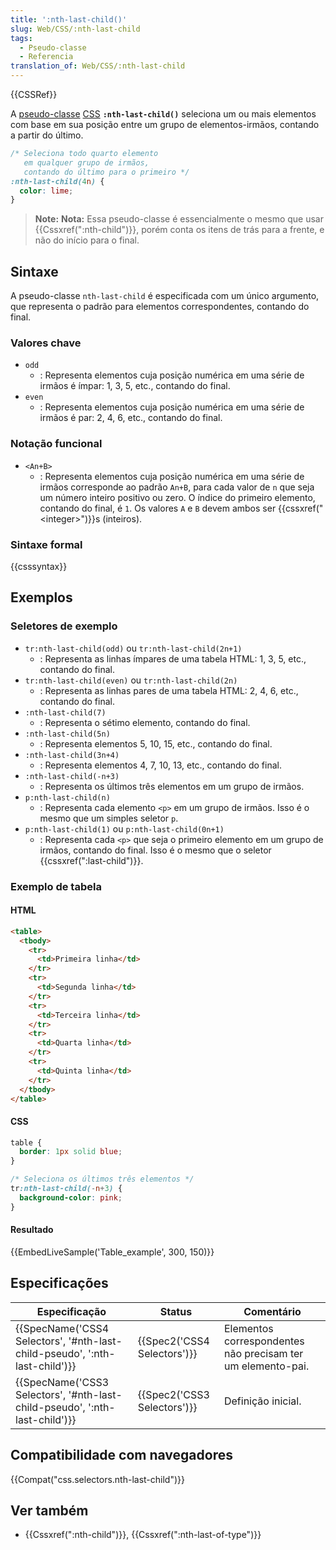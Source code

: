 ```yaml
---
title: ':nth-last-child()'
slug: Web/CSS/:nth-last-child
tags:
  - Pseudo-classe
  - Referencia
translation_of: Web/CSS/:nth-last-child
---
```

{{CSSRef}}

A [pseudo-classe](/pt-BR/docs/Web/CSS/Pseudo-classes) [CSS](/pt-BR/docs/Web/CSS) **`:nth-last-child()`** seleciona um ou mais elementos com base em sua posição entre um grupo de elementos-irmãos, contando a partir do último.

```css
/* Seleciona todo quarto elemento
   em qualquer grupo de irmãos,
   contando do último para o primeiro */
:nth-last-child(4n) {
  color: lime;
}
```

> **Note:** **Nota:** Essa pseudo-classe é essencialmente o mesmo que usar {{Cssxref(":nth-child")}}, porém conta os itens de trás para a frente, e não do início para o final.

## Sintaxe

A pseudo-classe `nth-last-child` é especificada com um único argumento, que representa o padrão para elementos correspondentes, contando do final.

### Valores chave

- `odd`
  - : Representa elementos cuja posição numérica em uma série de irmãos é ímpar: 1, 3, 5, etc., contando do final.
- `even`
  - : Representa elementos cuja posição numérica em uma série de irmãos é par: 2, 4, 6, etc., contando do final.

### Notação funcional

- `<An+B>`
  - : Representa elementos cuja posição numérica em uma série de irmãos corresponde ao padrão `An+B`, para cada valor de `n` que seja um número inteiro positivo ou zero. O índice do primeiro elemento, contando do final, é `1`. Os valores `A` e `B` devem ambos ser {{cssxref("&lt;integer&gt;")}}s (inteiros).

### Sintaxe formal

{{csssyntax}}

## Exemplos

### Seletores de exemplo

- `tr:nth-last-child(odd)` ou `tr:nth-last-child(2n+1)`
  - : Representa as linhas ímpares de uma tabela HTML: 1, 3, 5, etc., contando do final.
- `tr:nth-last-child(even)` ou `tr:nth-last-child(2n)`
  - : Representa as linhas pares de uma tabela HTML: 2, 4, 6, etc., contando do final.
- `:nth-last-child(7)`
  - : Representa o sétimo elemento, contando do final.
- `:nth-last-child(5n)`
  - : Representa elementos 5, 10, 15, etc., contando do final.
- `:nth-last-child(3n+4)`
  - : Representa elementos 4, 7, 10, 13, etc., contando do final.
- `:nth-last-child(-n+3)`
  - : Representa os últimos três elementos em um grupo de irmãos.
- `p:nth-last-child(n)`
  - : Representa cada elemento `<p>` em um grupo de irmãos. Isso é o mesmo que um simples seletor `p`.
- `p:nth-last-child(1)` ou `p:nth-last-child(0n+1)`
  - : Representa cada `<p>` que seja o primeiro elemento em um grupo de irmãos, contando do final. Isso é o mesmo que o seletor {{cssxref(":last-child")}}.

### Exemplo de tabela

#### HTML

```html
<table>
  <tbody>
    <tr>
      <td>Primeira linha</td>
    </tr>
    <tr>
      <td>Segunda linha</td>
    </tr>
    <tr>
      <td>Terceira linha</td>
    </tr>
    <tr>
      <td>Quarta linha</td>
    </tr>
    <tr>
      <td>Quinta linha</td>
    </tr>
  </tbody>
</table>
```

#### CSS

```css
table {
  border: 1px solid blue;
}

/* Seleciona os últimos três elementos */
tr:nth-last-child(-n+3) {
  background-color: pink;
}
```

#### Resultado

{{EmbedLiveSample('Table_example', 300, 150)}}

## Especificações

| Especificação                                                                                        | Status                               | Comentário                                                  |
| ---------------------------------------------------------------------------------------------------- | ------------------------------------ | ----------------------------------------------------------- |
| {{SpecName('CSS4 Selectors', '#nth-last-child-pseudo', ':nth-last-child')}} | {{Spec2('CSS4 Selectors')}} | Elementos correspondentes não precisam ter um elemento-pai. |
| {{SpecName('CSS3 Selectors', '#nth-last-child-pseudo', ':nth-last-child')}} | {{Spec2('CSS3 Selectors')}} | Definição inicial.                                          |

## Compatibilidade com navegadores

{{Compat("css.selectors.nth-last-child")}}

## Ver também

- {{Cssxref(":nth-child")}}, {{Cssxref(":nth-last-of-type")}}

